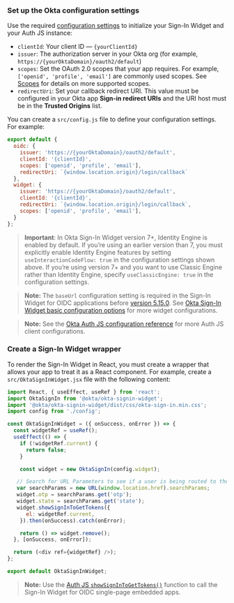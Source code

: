 ### Set up the Okta configuration settings

Use the required [configuration settings](#okta-org-app-integration-configuration-settings) to initialize your Sign-In Widget and your Auth JS instance:

* `clientId`: Your client ID &mdash; `{yourClientId}`
* `issuer`: The authorization server in your Okta org (for example, `https://{yourOktaDomain}/oauth2/default`)
* `scopes`: Set the OAuth 2.0 scopes that your app requires. For example, `['openid', 'profile', 'email']` are commonly used scopes. See [Scopes](https://developer.okta.com/docs/api/openapi/okta-oauth/guides/overview/#scopes) for details on more supported scopes.
* `redirectUri`: Set your callback redirect URI. This value must be configured in your Okta app **Sign-in redirect URIs** and the URI host must be in the **Trusted Origins** list.

You can create a `src/config.js` file to define your configuration settings. For example:

```js
export default {
  oidc: {
    issuer: 'https://{yourOktaDomain}/oauth2/default',
    clientId: '{clientId}',
    scopes: ['openid', 'profile', 'email'],
    redirectUri: `{window.location.origin}/login/callback`
  },
  widget: {
    issuer: 'https://{yourOktaDomain}/oauth2/default',
    clientId: '{clientId}',
    redirectUri: `{window.location.origin}/login/callback`,
    scopes: ['openid', 'profile', 'email'],
  }
};
```

> **Important**: In Okta Sign-In Widget version 7+, Identity Engine is enabled by default. If you’re using an earlier version than 7, you must explicitly enable Identity Engine features by setting `useInteractionCodeFlow: true` in the configuration settings shown above. If you’re using version 7+ and you want to use Classic Engine rather than Identity Engine, specify `useClassicEngine: true` in the configuration settings.

> **Note:** The `baseUrl` configuration setting is required in the Sign-In Widget for OIDC applications before [version 5.15.0](https://github.com/okta/okta-signin-widget/releases/tag/okta-signin-widget-5.15.0). See [Okta Sign-In Widget basic configuration options](https://github.com/okta/okta-signin-widget#basic-config-options) for more widget configurations.

> **Note:** See the [Okta Auth JS configuration reference](https://github.com/okta/okta-auth-js#configuration-reference) for more Auth JS client configurations.

### Create a Sign-In Widget wrapper

To render the Sign-In Widget in React, you must create a wrapper that allows your app to treat it as a React component. For example, create a `src/OktaSignInWidget.jsx` file with the following content:

```js
import React, { useEffect, useRef } from 'react';
import OktaSignIn from '@okta/okta-signin-widget';
import '@okta/okta-signin-widget/dist/css/okta-sign-in.min.css';
import config from './config';

const OktaSignInWidget = ({ onSuccess, onError }) => {
  const widgetRef = useRef();
  useEffect(() => {
    if (!widgetRef.current) {
      return false;
    }

    const widget = new OktaSignIn(config.widget);

   // Search for URL Parameters to see if a user is being routed to the application to recover password
   var searchParams = new URL(window.location.href).searchParams;
   widget.otp = searchParams.get('otp');
   widget.state = searchParams.get('state');
   widget.showSignInToGetTokens({
      el: widgetRef.current,
    }).then(onSuccess).catch(onError);

    return () => widget.remove();
  }, [onSuccess, onError]);

  return (<div ref={widgetRef} />);
};

export default OktaSignInWidget;

```

> **Note:** Use the [Auth JS `showSignInToGetTokens()`](https://github.com/okta/okta-signin-widget#showsignintogettokens) function to call the Sign-In Widget for OIDC single-page embedded apps.